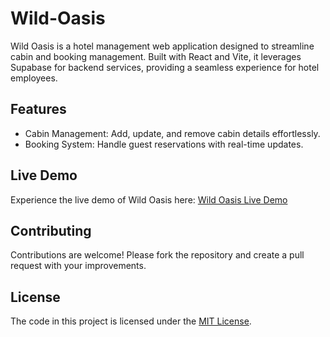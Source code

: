 # Wild-Oasis

Wild Oasis is a hotel management web application designed to streamline cabin and booking management. Built with React and Vite, it leverages Supabase for backend services, providing a seamless experience for hotel employees.

## Features


- Cabin Management: Add, update, and remove cabin details effortlessly.
- Booking System: Handle guest reservations with real-time updates.

## Live Demo

Experience the live demo of Wild Oasis here: [Wild Oasis Live Demo](https://wild-oasis-doja5z1z4-ajayjangir95211s-projects.vercel.app/)

## Contributing
Contributions are welcome! Please fork the repository and create a pull request with your improvements.

## License
The code in this project is licensed under the [MIT License](LICENSE).
